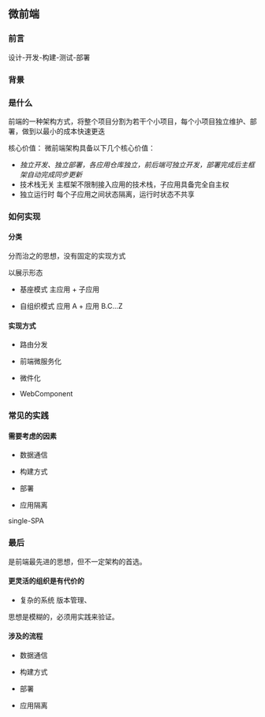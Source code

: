 ## 微前端

### 前言

设计-开发-构建-测试-部署

### 背景

### 是什么

前端的一种架构方式，将整个项目分割为若干个小项目，每个小项目独立维护、部署，做到以最小的成本快速更迭

核心价值：
微前端架构具备以下几个核心价值：

- _独立开发、独立部署，各应用仓库独立，前后端可独立开发，部署完成后主框架自动完成同步更新_
- 技术栈无关 主框架不限制接入应用的技术栈，子应用具备完全自主权
- 独立运行时 每个子应用之间状态隔离，运行时状态不共享

### 如何实现

#### 分类

分而治之的思想，没有固定的实现方式

以展示形态

- 基座模式
  主应用 + 子应用

- 自组织模式
  应用 A + 应用 B.C...Z

#### 实现方式

- 路由分发

- 前端微服务化

- 微件化

- WebComponent

### 常见的实践

#### 需要考虑的因素

- 数据通信

- 构建方式

- 部署

- 应用隔离

single-SPA

### 最后

是前端最先进的思想，但不一定架构的首选。

#### 更灵活的组织是有代价的

- 复杂的系统
  版本管理、

思想是模糊的，必须用实践来验证。

#### 涉及的流程

- 数据通信

- 构建方式

- 部署

- 应用隔离
